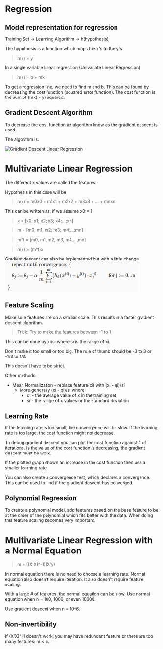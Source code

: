 <a name="regression"></a>

# Regression

## Model representation for regression
Training Set -> Learning Algorithm -> h(hypothesis)

The hypothesis is a function which maps the x's to the y's.

>h(x) = y

In a single variable linear regression (Univariate Linear Regression)
>h(x) = b + mx

To get a regression line, we need to find m and b. This can be found by decreasing the cost function (squared error function). The cost function is the sum of (h(x) - y) squared.

## Gradient Descent Algorithm
To decrease the cost function an algorithm know as the gradient descent is used.

The algorithm is:

![Gradient Descent Linear Regression](https://jpgdatascience.files.wordpress.com/2016/04/multivariateeq3.png?w=1000)

<a name="multi-variate-regression"></a>

# Multivariate Linear Regression
The different x values are called the features.

Hypothesis in this case will be
>h(x) = m0x0 + m1x1 + m2x2 + m3x3 + ... + mnxn

This can be written as, if we assume x0 = 1

>x = [x0; x1; x2; x3; x4;...;xn]

>m = [m0; m1; m2; m3; m4;...;mn]

>m^t = [m0, m1, m2, m3, m4,...,mn]

>h(x) = (m^t)x

Gradient descent can also be implemented but with a little change
![Gradient Descent for Multivariate Linear Regression](https://github.com/waquidvp/machine-learning-notes/blob/master/assets/multivariate-regression-gradient-descent.PNG?raw=true)

## Feature Scaling
Make sure features are on a similiar scale. This results in a faster gradient descent algorithm.

>Trick: Try to make the features between -1 to 1

This can be done by xi/si where si is the range of xi.

Don't make it too small or too big. The rule of thumb should be -3 to 3 or -1/3 to 1/3.

This doesn't have to be strict.

Other methods:
* Mean Normalization - replace feature(xi) with (xi - qi)/si
    * More generally (xi - qi)/si where 
        * qi - the average value of x in the training set
        * si - the range of x values or the standard deviation

## Learning Rate
If the learning rate is too small, the convergence will be slow.
If the learning rate is too large, the cost function might not decrease.

To debug gradient descent you can plot the cost function against # of iterations.
Is the value of the cost function is decreasing, the gradient descent must be work.

If the plotted graph shown an increase in the cost function then use a smaller learning rate.

You can also create a convergence test, which declares a convergence.
This can be used to find if the gradient descent has converged.

## Polynomial Regression
To create a polynomial model, add features based on the base feature to be at the order of the polynomial which fits better with the data.
When doing this feature scaling becomes very important.

# Multivariate Linear Regression with a Normal Equation

>m = ((X'X)^-1)(X'y)

In normal equation there is no need to choose a learning rate.
Normal equation also doesn't require iteration.
It also doesn't require feature scaling.

With a large # of features, the normal equation can be slow.
Use normal equation when n = 100, 1000, or even 10000.

Use gradient descent when n = 10^6.

## Non-invertibility

If (X'X)^-1 doesn't work, you may have redundant feature or there are too many features: m < n.